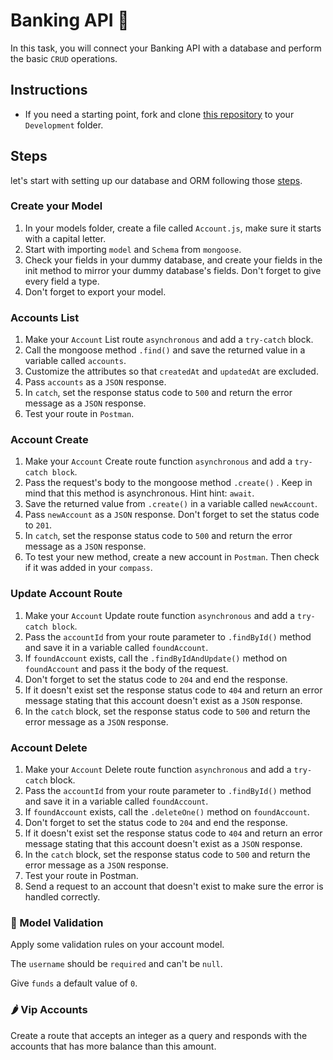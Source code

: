# Banking API 🏦

In this task, you will connect your Banking API with a database and perform the basic `CRUD` operations.

## Instructions

- If you need a starting point, fork and clone [this repository](https://github.com/JoinCODED/Task-Express-M2-noSql-Banks) to your `Development` folder.

## Steps

let's start with setting up our database and ORM following those [steps](https://github.com/JoinCODED/WS-Express-M2-Intro-DBs-and-ORMs-noSQL/blob/master/02_ODMs/03_setup_mongoose.md).

### Create your Model

1. In your models folder, create a file called `Account.js`, make sure it starts with a capital letter.
2. Start with importing `model` and `Schema` from `mongoose`.
3. Check your fields in your dummy database, and create your fields in the init method to mirror your dummy database's fields. Don't forget to give every field a type.
4. Don't forget to export your model.

### Accounts List

1. Make your `Account` List route `asynchronous` and add a `try-catch` block.
2. Call the mongoose method `.find()` and save the returned value in a variable called `accounts`.
3. Customize the attributes so that `createdAt` and `updatedAt` are excluded.
4. Pass `accounts` as a `JSON` response.
5. In `catch`, set the response status code to `500` and return the error message as a `JSON` response.
6. Test your route in `Postman`.

### Account Create

1. Make your `Account` Create route function `asynchronous` and add a `try-catch block`.
2. Pass the request's body to the mongoose method `.create()` . Keep in mind that this method is asynchronous. Hint hint: `await`.
3. Save the returned value from `.create()` in a variable called `newAccount`.
4. Pass `newAccount` as a `JSON` response. Don't forget to set the status code to `201`.
5. In `catch`, set the response status code to `500` and return the error message as a `JSON` response.
6. To test your new method, create a new account in `Postman`. Then check if it was added in your `compass`.

### Update Account Route

1. Make your `Account` Update route function `asynchronous` and add a `try-catch block`.
2. Pass the `accountId` from your route parameter to `.findById()` method and save it in a variable called `foundAccount`.
3. If `foundAccount` exists, call the `.findByIdAndUpdate()` method on `foundAccount` and pass it the body of the request.
4. Don't forget to set the status code to `204` and end the response.
5. If it doesn't exist set the response status code to `404` and return an error message stating that this account doesn't exist as a `JSON` response.
6. In the `catch` block, set the response status code to `500` and return the error message as a `JSON` response.

### Account Delete

1. Make your `Account` Delete route function `asynchronous` and add a `try-catch` block.
2. Pass the `accountId` from your route parameter to `.findById()` method and save it in a variable called `foundAccount`.
3. If `foundAccount` exists, call the `.deleteOne()` method on `foundAccount`.
4. Don't forget to set the status code to `204` and end the response.
5. If it doesn't exist set the response status code to `404` and return an error message stating that this account doesn't exist as a `JSON` response.
6. In the `catch` block, set the response status code to `500` and return the error message as a `JSON` response.
7. Test your route in Postman.
8. Send a request to an account that doesn't exist to make sure the error is handled correctly.

### 🍋 Model Validation

Apply some validation rules on your account model.

The `username` should be `required` and can't be `null`.

Give `funds` a default value of `0`.

### 🌶 Vip Accounts

Create a route that accepts an integer as a query and responds with the accounts that has more balance than this amount.
